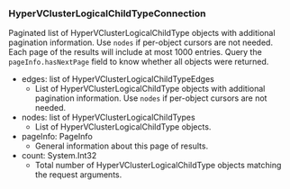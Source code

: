 ### HyperVClusterLogicalChildTypeConnection
Paginated list of HyperVClusterLogicalChildType objects with additional pagination information. Use `nodes` if per-object cursors are not needed. Each page of the results will include at most 1000 entries. Query the `pageInfo.hasNextPage` field to know whether all objects were returned.

- edges: list of HyperVClusterLogicalChildTypeEdges
  - List of HyperVClusterLogicalChildType objects with additional pagination information. Use `nodes` if per-object cursors are not needed.
- nodes: list of HyperVClusterLogicalChildTypes
  - List of HyperVClusterLogicalChildType objects.
- pageInfo: PageInfo
  - General information about this page of results.
- count: System.Int32
  - Total number of HyperVClusterLogicalChildType objects matching the request arguments.
